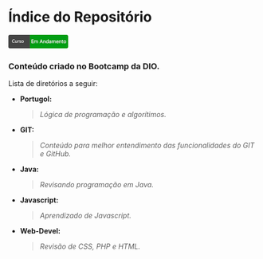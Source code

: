 ﻿# Índice do Repositório
[![Status](https://github.com/odantonio/Bootcamp/blob/main/status-andamento.png?branch=main)](https://github.com/odantonio/Bootcamp/blob/main/status-andamento.png)
 
### Conteúdo criado no Bootcamp da DIO.

Lista de diretórios a seguir:



* **Portugol:** 
	> *Lógica de programação e algorítimos.*
	>
 
* **GIT:** 
	> *Conteúdo para melhor entendimento das funcionalidades do GIT e GitHub.*
	>
 
* **Java:**
	> *Revisando programação em Java.*
  	>

* **Javascript:**
	> *Aprendizado de Javascript.*
  	>

* **Web-Devel:**
	> *Revisão de CSS, PHP e HTML.*
	>
  
